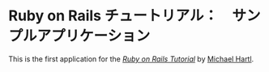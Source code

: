 # Ruby on Rails チュートリアル：　サンプルアプリケーション

This is the first application for the
[*Ruby on Rails Tutorial*](http://railstutorial.jp)
by [Michael Hartl](http://michaelhartl.com/).